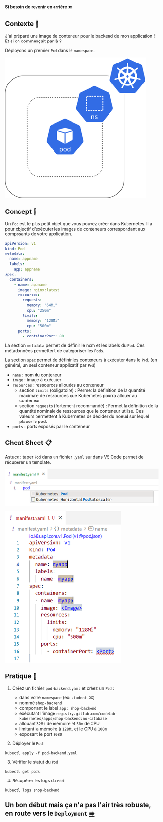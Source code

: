 **Si besoin de revenir en arrière [⬅️](../00-intro/README.md)**

## Contexte 📖

J'ai préparé une image de conteneur pour le backend de mon application ! Et si on commençait par là ?  

Déployons un premier `Pod` dans le `namespace`.

![Schéma de l'etape 1](../assets/schema-kube-codelab-etape-1.png)

## Concept 🎨

Un `Pod` est le plus petit objet que vous pouvez créer dans Kubernetes. Il a pour objectif d'exécuter les images de conteneurs correspondant aux composants de votre application.  

```yaml
apiVersion: v1
kind: Pod
metadata:
  name: appname
  labels:
    app: appname
spec:
  containers:
    - name: appname
      image: nginx:latest
      resources:
        requests:
          memory: "64Mi"
          cpu: "250m"
        limits:
          memory: "128Mi"
          cpu: "500m"
      ports:
        - containerPort: 80
```
La section `metadata` permet de définir le nom et les labels du `Pod`. Ces métadonnées permettent de catégoriser les `Pods`.  

La section `spec` permet de définir les conteneurs à exécuter dans le `Pod`. (en général, un seul conteneur applicatif par `Pod`)  
  * `name` : nom du conteneur
  * `image` : image à exécuter
  * `resources` : ressources allouées au conteneur 
    * section `limits` (obligatoire) : Permet la définition de la quantité maximale de ressources que Kubernetes pourra allouer au conteneur
    * section `requests` (fortement recommandé) : Permet la définition de la quantité nominale de ressources que le conteneur utilise. Ces valeurs permettent à Kubernetes de décider du noeud sur lequel placer le pod.
  * `ports` : ports exposés par le conteneur

## Cheat Sheet 📋

Astuce : taper `Pod` dans un fichier `.yaml` sur dans VS Code permet de récupérer un template.

![Pod Helper 1](../assets/pod-helper-vscode-1.png)

![Pod Helper 2](../assets/pod-helper-vscode-2.png)

## Pratique 👷

1) Créez un fichier `pod-backend.yaml` et créez un `Pod` : 
    * dans votre `namespace` (ex: `student-XX`)  
    * nommé `shop-backend`  
    * comportant le label `app: shop-backend`  
    * exécutant l'image `registry.gitlab.com/codelab-kubernetes/apps/shop-backend:no-database`  
    * allouant `32Mi` de mémoire et `50m` de CPU  
    * limitant la mémoire à `128Mi` et le CPU à `100m`  
    * exposant le port `8080`  


2) Déployer le `Pod`  
```shell
kubectl apply -f pod-backend.yaml
```

3) Vérifier le statut du `Pod`  
```shell
kubectl get pods
```

4) Récupérer les logs du `Pod`  
```shell
kubectl logs shop-backend
```

## Un bon début mais ça n'a pas l'air très robuste, en route vers le `Deployment` [➡️](../02-backend-deployment/README.md)
